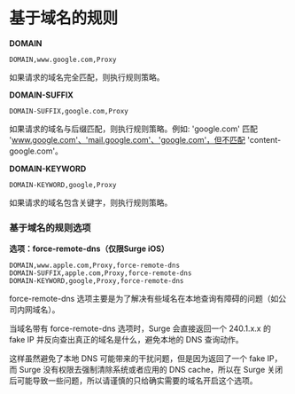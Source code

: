 # 基于域名的规则

**DOMAIN**

`DOMAIN,www.google.com,Proxy`

如果请求的域名完全匹配，则执行规则策略。

**DOMAIN-SUFFIX**

`DOMAIN-SUFFIX,google.com,Proxy`

如果请求的域名与后缀匹配，则执行规则策略。例如: 'google.com' 匹配 'www.google.com'、'mail.google.com'、'google.com'，但不匹配 'content-google.com'。

**DOMAIN-KEYWORD**

`DOMAIN-KEYWORD,google,Proxy`

如果请求的域名包含关键字，则执行规则策略。

### 基于域名的规则选项

**选项：force-remote-dns（仅限Surge iOS）**

```text
DOMAIN,www.apple.com,Proxy,force-remote-dns
DOMAIN-SUFFIX,apple.com,Proxy,force-remote-dns
DOMAIN-KEYWORD,google,Proxy,force-remote-dns
```

force-remote-dns 选项主要是为了解决有些域名在本地查询有障碍的问题（如公司内网域名）。

当域名带有 force-remote-dns 选项时，Surge 会直接返回一个 240.1.x.x 的 fake IP 并反向查出真正的域名是什么，避免本地的 DNS 查询动作。

这样虽然避免了本地 DNS 可能带来的干扰问题，但是因为返回了一个 fake IP，而 Surge 没有权限去强制清除系统或者应用的 DNS cache，所以在 Surge 关闭后可能导致一些问题，所以请谨慎的只给确实需要的域名开启这个选项。

